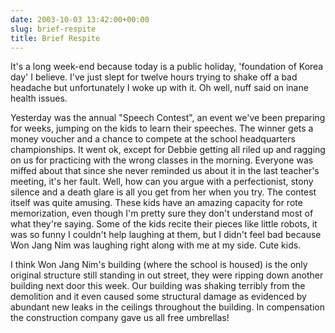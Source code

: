 ```yaml
---
date: 2003-10-03 13:42:00+00:00
slug: brief-respite
title: Brief Respite
---
```


It's a long week-end because today is a public holiday, 'foundation of Korea day' I believe. I've just slept for twelve hours trying to shake off a bad headache but unfortunately I woke up with it. Oh well, nuff said on inane health issues.

Yesterday was the annual "Speech Contest", an event we've been preparing for weeks, jumping on the kids to learn their speeches. The winner gets a money voucher and a chance to compete at the school headquarters championships. It went ok, except for Debbie getting all riled up and ragging on us for practicing with the wrong classes in the morning. Everyone was miffed about that since she never reminded us about it in the last teacher's meeting, it's her fault. Well, how can you argue with a perfectionist, stony silence and a death glare is all you get from her when you try. The contest itself was quite amusing. These kids have an amazing capacity for rote memorization, even though I'm pretty sure they don't understand most of what they're saying. Some of the kids recite their pieces like little robots, it was so funny I couldn't help laughing at them, but I didn't feel bad because Won Jang Nim was laughing right along with me at my side. Cute kids.

I think Won Jang Nim's building (where the school is housed) is the only original structure still standing in out street, they were ripping down another building next door this week. Our building was shaking terribly from the demolition and it even caused some structural damage as evidenced by abundant new leaks in the ceilings throughout the building. In compensation the construction company gave us all free umbrellas!
